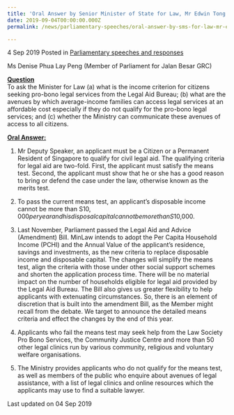 ```yaml
---
title: 'Oral Answer by Senior Minister of State for Law, Mr Edwin Tong to Parliamentary Question on Pro-bono Legal Services'
date: 2019-09-04T00:00:00.000Z
permalink: /news/parliamentary-speeches/oral-answer-by-sms-for-law-mr-edwin-tong-to-pq-on-pro-bono-legal-service/

---
```



4 Sep 2019 Posted in [Parliamentary speeches and responses](/news/parliamentary-speeches) 

Ms Denise Phua Lay Peng (Member of Parliament for Jalan Besar GRC)

**<u>Question</u>**  
To ask the Minister for Law (a) what is the income criterion for citizens seeking pro-bono legal services from the Legal Aid Bureau; (b) what are the avenues by which average-income families can access legal services at an affordable cost especially if they do not qualify for the pro-bono legal services; and (c) whether the Ministry can communicate these avenues of access to all citizens.


**<u>Oral Answer:</u>**  

1. Mr Deputy Speaker, an applicant must be a Citizen or a Permanent Resident of Singapore to qualify for civil legal aid. The qualifying criteria for legal aid are two-fold. First, the applicant must satisfy the means test. Second, the applicant must show that he or she has a good reason to bring or defend the case under the law, otherwise known as the merits test.
 
2. To pass the current means test, an applicant’s disposable income cannot be more than S$10,000 per year and his disposal capital cannot be more than S$10,000.
 
3. Last November, Parliament passed the Legal Aid and Advice (Amendment) Bill. MinLaw intends to adopt the Per Capita Household Income (PCHI) and the Annual Value of the applicant’s residence, savings and investments, as the new criteria to replace disposable income and disposable capital. The changes will simplify the means test, align the criteria with those under other social support schemes and shorten the application process time. There will be no material impact on the number of households eligible for legal aid provided by the Legal Aid Bureau. The Bill also gives us greater flexibility to help applicants with extenuating circumstances. So, there is an element of discretion that is built into the amendment Bill, as the Member might recall from the debate. We target to announce the detailed means criteria and effect the changes by the end of this year.
 
4. Applicants who fail the means test may seek help from the Law Society Pro Bono Services, the Community Justice Centre and more than 50 other legal clinics run by various community, religious and voluntary welfare organisations.
 
5. The Ministry provides applicants who do not qualify for the means test, as well as members of the public who enquire about avenues of legal assistance, with a list of legal clinics and online resources which the applicants may use to find a suitable lawyer.

<p class="right-side-updated">Last updated on 04 Sep 2019</p> 
